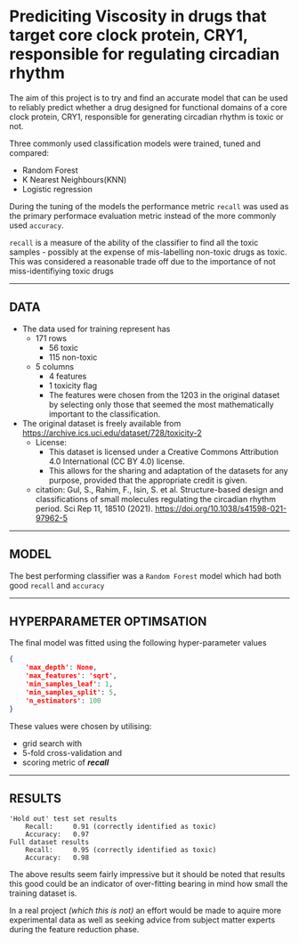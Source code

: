 # Prediciting Viscosity in drugs that target core clock protein, CRY1, responsible for regulating circadian rhythm

The aim of this project is to try and find an accurate model that can be used to reliably predict whether a drug designed for functional domains of a core clock protein, CRY1, responsible for generating circadian rhythm is toxic or not.

Three commonly used classification models were trained, tuned and compared:
 - Random Forest
 - K Nearest Neighbours(KNN)
 - Logistic regression

 During the tuning of the models the performance metric ```recall``` was used as the primary performace evaluation metric instead of the more commonly used ```accuracy```.
 
 ```recall``` is a measure of the ability of the classifier to find all the toxic samples - possibly at the expense of mis-labelling non-toxic drugs as toxic. This was considered a reasonable trade off due to the importance of not miss-identifiying toxic drugs


---

## DATA
- The data used for training represent  has
    - 171 rows
        - 56 toxic
        - 115 non-toxic
    - 5 columns
        - 4 features
        - 1 toxicity flag
        - The features were chosen from the 1203 in the original dataset by selecting only those that seemed the most mathematically important to the classification.
- The original dataset is freely available from https://archive.ics.uci.edu/dataset/728/toxicity-2
    - License:
        - This dataset is licensed under a Creative Commons Attribution 4.0 International (CC BY 4.0) license.
        - This allows for the sharing and adaptation of the datasets for any purpose, provided that the appropriate credit is given.
    - citation: Gul, S., Rahim, F., Isin, S. et al. Structure-based design and classifications of small molecules regulating the circadian rhythm period. Sci Rep 11, 18510 (2021).
https://doi.org/10.1038/s41598-021-97962-5

---

## MODEL 

The best performing classifier was a ```Random Forest``` model which had both good ```recall``` and ```accuracy```

---

## HYPERPARAMETER OPTIMSATION

The final model was fitted using the following hyper-parameter values

```json
{
    'max_depth': None, 
    'max_features': 'sqrt', 
    'min_samples_leaf': 1, 
    'min_samples_split': 5, 
    'n_estimators': 100
}
```

These values were chosen by utilising:

- grid search with
- 5-fold cross-validation and
- scoring metric of _**recall**_

---

## RESULTS

```text
'Hold out' test set results
	Recall:		0.91 (correctly identified as toxic)
	Accuracy:	0.97
Full dataset results
	Recall:		0.95 (correctly identified as toxic)
	Accuracy:	0.98
```

The above results seem fairly impressive but it should be noted that results this good could be an indicator of over-fitting bearing in mind how small the training dataset is.

In a real project _(which this is not)_ an effort would be made to aquire more experimental data as well as seeking advice from subject matter experts during the feature reduction phase.


